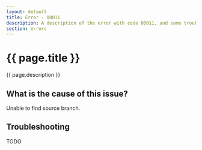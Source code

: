 ```yaml
---
layout: default
title: Error - 00011
description: A description of the error with code 00011, and some trouble shooting steps.
section: errors
---
```


# {{ page.title }}
{{ page.description }}

## What is the cause of this issue?
Unable to find source branch.

## Troubleshooting
TODO